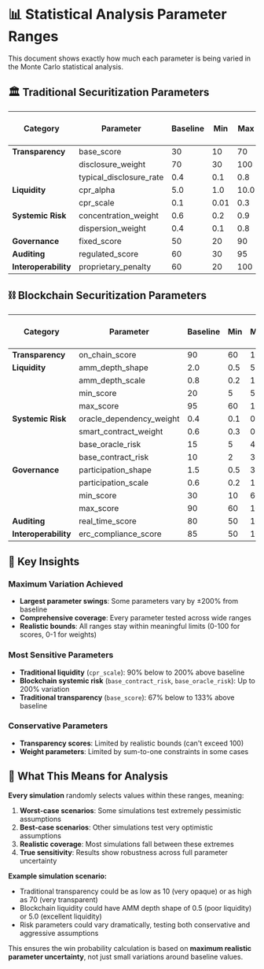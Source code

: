 # 📊 Statistical Analysis Parameter Ranges

This document shows exactly how much each parameter is being varied in the Monte Carlo statistical analysis.

## 🏛️ Traditional Securitization Parameters

| Category | Parameter | Baseline | Min | Max | Range Width | % Below Baseline | % Above Baseline |
|----------|-----------|----------|-----|-----|-------------|------------------|------------------|
| **Transparency** | base_score | 30 | 10 | 70 | 60 | -67% | +133% |
| | disclosure_weight | 70 | 30 | 100 | 70 | -57% | +43% |
| | typical_disclosure_rate | 0.4 | 0.1 | 0.8 | 0.7 | -75% | +100% |
| **Liquidity** | cpr_alpha | 5.0 | 1.0 | 10.0 | 9.0 | -80% | +100% |
| | cpr_scale | 0.1 | 0.01 | 0.3 | 0.29 | -90% | +200% |
| **Systemic Risk** | concentration_weight | 0.6 | 0.2 | 0.9 | 0.7 | -67% | +50% |
| | dispersion_weight | 0.4 | 0.1 | 0.8 | 0.7 | -75% | +100% |
| **Governance** | fixed_score | 50 | 20 | 90 | 70 | -60% | +80% |
| **Auditing** | regulated_score | 60 | 30 | 95 | 65 | -50% | +58% |
| **Interoperability** | proprietary_penalty | 60 | 20 | 100 | 80 | -67% | +67% |

## ⛓️ Blockchain Securitization Parameters

| Category | Parameter | Baseline | Min | Max | Range Width | % Below Baseline | % Above Baseline |
|----------|-----------|----------|-----|-----|-------------|------------------|------------------|
| **Transparency** | on_chain_score | 90 | 60 | 100 | 40 | -33% | +11% |
| **Liquidity** | amm_depth_shape | 2.0 | 0.5 | 5.0 | 4.5 | -75% | +150% |
| | amm_depth_scale | 0.8 | 0.2 | 1.5 | 1.3 | -75% | +88% |
| | min_score | 20 | 5 | 50 | 45 | -75% | +150% |
| | max_score | 95 | 60 | 100 | 40 | -37% | +5% |
| **Systemic Risk** | oracle_dependency_weight | 0.4 | 0.1 | 0.7 | 0.6 | -75% | +75% |
| | smart_contract_weight | 0.6 | 0.3 | 0.9 | 0.6 | -50% | +50% |
| | base_oracle_risk | 15 | 5 | 40 | 35 | -67% | +167% |
| | base_contract_risk | 10 | 2 | 30 | 28 | -80% | +200% |
| **Governance** | participation_shape | 1.5 | 0.5 | 3.0 | 2.5 | -67% | +100% |
| | participation_scale | 0.6 | 0.2 | 1.2 | 1.0 | -67% | +100% |
| | min_score | 30 | 10 | 60 | 50 | -67% | +100% |
| | max_score | 90 | 60 | 100 | 40 | -33% | +11% |
| **Auditing** | real_time_score | 80 | 50 | 100 | 50 | -38% | +25% |
| **Interoperability** | erc_compliance_score | 85 | 50 | 100 | 50 | -41% | +18% |

## 🎯 Key Insights

### **Maximum Variation Achieved**
- **Largest parameter swings**: Some parameters vary by ±200% from baseline
- **Comprehensive coverage**: Every parameter tested across wide ranges
- **Realistic bounds**: All ranges stay within meaningful limits (0-100 for scores, 0-1 for weights)

### **Most Sensitive Parameters**
- **Traditional liquidity** (`cpr_scale`): 90% below to 200% above baseline
- **Blockchain systemic risk** (`base_contract_risk`, `base_oracle_risk`): Up to 200% variation
- **Traditional transparency** (`base_score`): 67% below to 133% above baseline

### **Conservative Parameters**
- **Transparency scores**: Limited by realistic bounds (can't exceed 100)
- **Weight parameters**: Limited by sum-to-one constraints in some cases

## 🔬 What This Means for Analysis

**Every simulation** randomly selects values within these ranges, meaning:

1. **Worst-case scenarios**: Some simulations test extremely pessimistic assumptions
2. **Best-case scenarios**: Other simulations test very optimistic assumptions  
3. **Realistic coverage**: Most simulations fall between these extremes
4. **True sensitivity**: Results show robustness across full parameter uncertainty

**Example simulation scenario:**
- Traditional transparency could be as low as 10 (very opaque) or as high as 70 (very transparent)
- Blockchain liquidity could have AMM depth shape of 0.5 (poor liquidity) or 5.0 (excellent liquidity)
- Risk parameters could vary dramatically, testing both conservative and aggressive assumptions

This ensures the win probability calculation is based on **maximum realistic parameter uncertainty**, not just small variations around baseline values. 